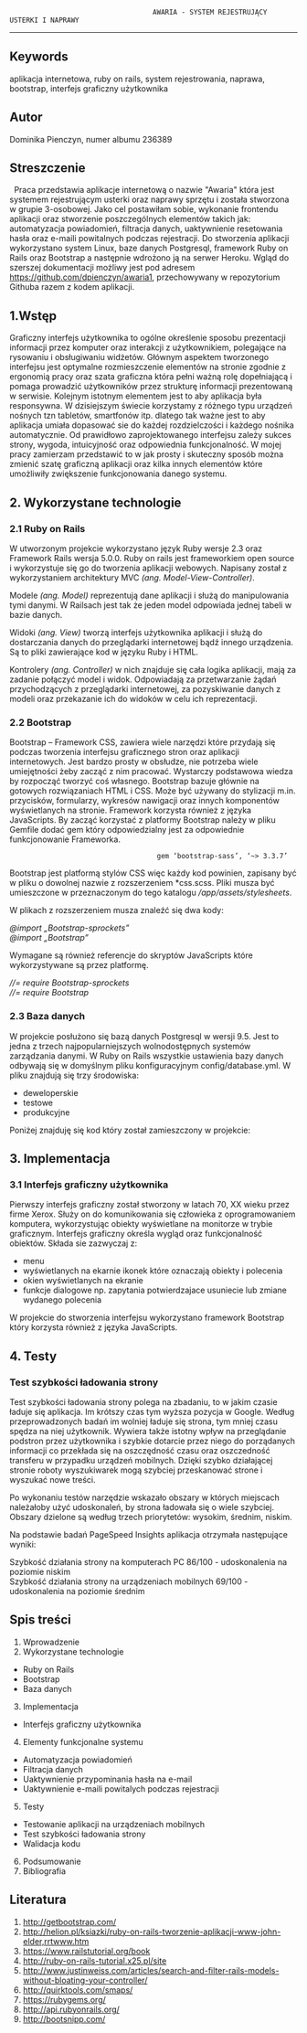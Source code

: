     
                                       AWARIA - SYSTEM REJESTRUJĄCY USTERKI I NAPRAWY
---------------------------------------------------------------------------------------------------------------------

## Keywords
aplikacja internetowa, ruby on rails, system rejestrowania, naprawa, bootstrap, interfejs graficzny użytkownika

## Autor
Dominika Pienczyn, numer albumu 236389

## Streszczenie

   Praca przedstawia aplikacje internetową o nazwie "Awaria" która jest systemem rejestrującym usterki oraz naprawy sprzętu i została stworzona w grupie 3-osobowej. Jako cel postawiłam sobie, wykonanie frontendu aplikacji oraz stworzenie poszczególnych elementów takich jak: automatyzacja powiadomień, filtracja danych, uaktywnienie resetowania hasła oraz e-maili powitalnych podczas rejestracji. Do stworzenia aplikacji wykorzystano system Linux, baze danych Postgresql, framework Ruby on Rails oraz Bootstrap a następnie wdrożono ją na serwer Heroku. Wgląd do szerszej dokumentacji możliwy jest pod adresem <https://github.com/dpienczyn/awaria1>, przechowywany w repozytorium Githuba razem z kodem aplikacji.
  
## 1.Wstęp

   Graficzny interfejs użytkownika to ogólne określenie sposobu prezentacji informacji przez komputer oraz interakcji z użytkownikiem, polegające na rysowaniu i obsługiwaniu widżetów. Głównym aspektem tworzonego interfejsu jest optymalne rozmieszczenie elementów na stronie zgodnie z ergonomią pracy oraz szata graficzna która pełni ważną rolę dopełniającą i pomaga prowadzić użytkowników przez strukturę informacji prezentowaną w serwisie. Kolejnym istotnym elementem jest to aby aplikacja była responsywna. W dzisiejszym świecie korzystamy z różnego typu urządzeń nośnych tzn tabletów, smartfonów itp. dlatego tak ważne jest to aby aplikacja umiała dopasować sie do każdej rozdzielczości i każdego nośnika automatycznie. Od prawidłowo zaprojektowanego interfejsu zależy sukces strony, wygoda, intuicyjność oraz odpowiednia funkcjonalność. 
   W mojej pracy zamierzam przedstawić to w jak prosty i skuteczny sposób można zmienić szatę graficzną aplikacji oraz kilka innych elementów które umożliwiły zwiększenie funkcjonowania danego systemu.
   
## 2.  Wykorzystane technologie

### 2.1  Ruby on Rails
W utworzonym projekcie wykorzystano język Ruby wersje 2.3 oraz Framework Rails wersja 5.0.0. Ruby on rails jest frameworkiem open source i wykorzystuje się go do tworzenia aplikacji webowych. Napisany został z wykorzystaniem architektury MVC *(ang. Model-View-Controller)*.

Modele *(ang. Model)*  reprezentują dane aplikacji  i służą do manipulowania tymi danymi. W Railsach jest tak że jeden model odpowiada jednej tabeli w bazie danych.</br>

Widoki *(ang. View)* tworzą interfejs użytkownika aplikacji i służą do dostarczania danych do przeglądarki internetowej bądź innego urządzenia. Są to pliki zawierające kod w języku Ruby i HTML.</br>

Kontrolery *(ang. Controller)* w nich znajduje się cała logika aplikacji, mają za zadanie połączyć model i widok. Odpowiadają za przetwarzanie żądań przychodzących z przeglądarki internetowej, za pozyskiwanie danych z modeli oraz przekazanie ich do widoków w celu ich reprezentacji. </br>

### 2.2 Bootstrap

Bootstrap – Framework CSS, zawiera wiele narzędzi które przydają się podczas tworzenia interfejsu graficznego stron oraz aplikacji internetowych. Jest bardzo prosty w obsłudze, nie potrzeba wiele umiejętności żeby zacząć z nim pracować. Wystarczy podstawowa wiedza by rozpocząć tworzyć coś własnego. Bootstrap bazuje głównie na gotowych rozwiązaniach HTML i CSS. Może być używany do stylizacji m.in. przycisków, formularzy, wykresów nawigacji oraz innych komponentów wyświetlanych na stronie. Framework korzysta również z języka JavaScripts. By zacząć korzystać z platformy Bootstrap należy w pliku Gemfile dodać gem który odpowiedzialny jest za odpowiednie funkcjonowanie Frameworka.</br>

                                        gem ‘bootstrap-sass’, ‘~> 3.3.7’

Bootstrap jest platformą stylów CSS więc każdy kod powinien, zapisany być w pliku o dowolnej nazwie z rozszerzeniem *css.scss. Pliki musza być umieszczone w przeznaczonym do tego katalogu */app/assets/stylesheets*.</br>

W plikach z rozszerzeniem musza znaleźć się dwa kody:</br>

*@import „Bootstrap-sprockets”*</br>
*@import „Bootstrap”*</br>

Wymagane są również referencje do skryptów JavaScripts które wykorzystywane są przez platformę.</br>

*//= require Bootstrap-sprockets*</br>
*//= require Bootstrap*</br>

### 2.3 Baza danych

W projekcie posłużono się bazą danych Postgresql w wersji 9.5. Jest to jedna z trzech najpopularniejszych wolnodostępnych systemów zarządzania danymi. W Ruby on Rails wszystkie ustawienia bazy danych odbywają się w domyślnym pliku konfiguracyjnym config/database.yml. W pliku znajdują się trzy środowiska:
* deweloperskie
* testowe
* produkcyjne 

Poniżej znajduję się kod który został zamieszczony w projekcie:

## 3. Implementacja

### 3.1 Interfejs graficzny użytkownika

Pierwszy interfejs graficzny został stworzony w latach 70, XX wieku przez firme Xerox. Służy on do komunikowania się człowieka z oprogramowaniem komputera, wykorzystując obiekty wyświetlane na monitorze w trybie graficznym. Interfejs graficzny określa wygląd oraz funkcjonalność obiektów. Składa sie zazwyczaj z:
* menu
* wyświetlanych na ekarnie ikonek które oznaczają obiekty i polecenia
* okien wyświetlanych na ekranie
* funkcje dialogowe np. zapytania potwierdzajace usuniecie lub zmiane wydanego polecenia

W projekcie do stworzenia interfejsu wykorzystano framework Bootstrap który korzysta również z języka JavaScripts. 

## 4. Testy

### Test szybkości ładowania strony

Test szybkości ładowania strony polega na zbadaniu, to w jakim czasie ładuje się aplikacja. Im krótszy czas tym wyższa pozycja w Google. Według przeprowadzonych badań im wolniej ładuje się strona, tym mniej czasu spędza na niej użytkownik. Wywiera także istotny wpływ na przeglądanie podstron przez użytkownika i szybkie dotarcie przez niego do porządanych informacji co przekłada się na oszczędność czasu oraz oszczedność transferu w przypadku urządzeń mobilnych. Dzięki szybko działającej stronie roboty wyszukiwarek mogą szybciej przeskanować strone i wyszukać nowe treści.

Po wykonaniu testów narzędzie wskazało obszary w których miejscach należałoby użyć udoskonaleń, by strona ładowała się o wiele szybciej. Obszary dzielone są według trzech priorytetów: wysokim, średnim, niskim.</br>

Na podstawie badań PageSpeed Insights aplikacja otrzymała następujące wyniki:</br>

Szybkość działania strony na komputerach PC 86/100 - udoskonalenia na poziomie niskim</br>
Szybkość działania strony na urządzeniach mobilnych 69/100 - udoskonalenia na poziomie średnim</br>

   
## Spis treści
1. Wprowadzenie
2. Wykorzystane technologie
* Ruby on Rails
* Bootstrap
* Baza danych
3. Implementacja
* Interfejs graficzny użytkownika
4. Elementy funkcjonalne systemu</br>

* Automatyzacja powiadomień
* Filtracja danych</br>
* Uaktywnienie przypominania hasła na e-mail</br>
* Uaktywnienie e-maili powitalych podczas rejestracji</br>
5. Testy
* Testowanie aplikacji na urządzeniach mobilnych
* Test szybkości ładowania strony
* Walidacja kodu
6. Podsumowanie
7. Bibliografia


## Literatura

1. http://getbootstrap.com/
2. http://helion.pl/ksiazki/ruby-on-rails-tworzenie-aplikacji-www-john-elder,rrtwww.htm
3. https://www.railstutorial.org/book
4. http://ruby-on-rails-tutorial.x25.pl/site
5. http://www.justinweiss.com/articles/search-and-filter-rails-models-without-bloating-your-controller/
6. http://quirktools.com/smaps/
7. https://rubygems.org/
8. http://api.rubyonrails.org/
9. http://bootsnipp.com/ 
